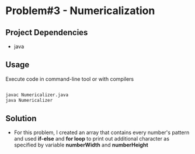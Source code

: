 # Problem#3 - Numericalization

## Project Dependencies
- java

## Usage

Execute code in command-line tool or with compilers

```bash

javac Numericalizer.java
java Numericalizer

```

## Solution

- For this problem, I created an array that contains every number's pattern and used **if-else** and **for loop** to print out additional character as specified by variable **numberWidth** and **numberHeight**